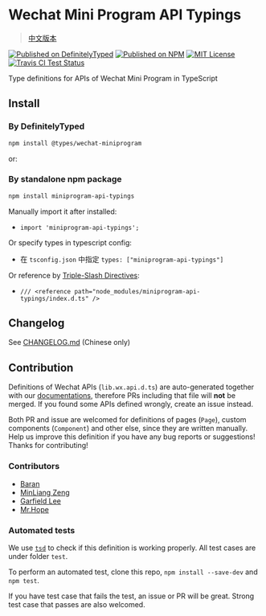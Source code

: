 # Wechat Mini Program API Typings

> [中文版本](./README.md)

[![Published on DefinitelyTyped](https://img.shields.io/npm/v/@types/wechat-miniprogram?label=%40types)](https://www.npmjs.com/package/@types/wechat-miniprogram)
[![Published on NPM](https://img.shields.io/npm/v/miniprogram-api-typings.svg?style=flat)](https://www.npmjs.com/package/miniprogram-api-typings)
[![MIT License](https://img.shields.io/github/license/wechat-miniprogram/api-typings.svg)](https://github.com/wechat-miniprogram/api-typings)
[![Travis CI Test Status](https://travis-ci.org/wechat-miniprogram/api-typings.svg?branch=master)](https://travis-ci.org/wechat-miniprogram/api-typings)

Type definitions for APIs of Wechat Mini Program in TypeScript

## Install

### By DefinitelyTyped
```bash
npm install @types/wechat-miniprogram
```

or:

### By standalone npm package
```bash
npm install miniprogram-api-typings
```
Manually import it after installed:
- `import 'miniprogram-api-typings';`

Or specify types in typescript config:
- 在 `tsconfig.json` 中指定 `types: ["miniprogram-api-typings"]`

Or reference by [Triple-Slash Directives](https://www.typescriptlang.org/docs/handbook/triple-slash-directives.html):
- `/// <reference path="node_modules/miniprogram-api-typings/index.d.ts" />`

## Changelog

See [CHANGELOG.md](https://github.com/wechat-miniprogram/api-typings/blob/master/CHANGELOG.md) (Chinese only)

## Contribution

Definitions of Wechat APIs (`lib.wx.api.d.ts`) are auto-generated together with our [documentations](https://developers.weixin.qq.com/miniprogram/dev/index.html), therefore PRs including that file will __not__ be merged. If you found some APIs defined wrongly, create an issue instead.

Both PR and issue are welcomed for definitions of pages (`Page`), custom components (`Component`) and other else, since they are written manually. Help us improve this definition if you have any bug reports or suggestions! Thanks for contributing!

### Contributors

- [Baran](https://github.com/baranwang)
- [MinLiang Zeng](https://github.com/zenml/)
- [Garfield Lee](https://github.com/Garfield550)
- [Mr.Hope](https://github.com/Mister-Hope)

### Automated tests

We use [`tsd`](https://github.com/SamVerschueren/tsd) to check if this definition is working properly. All test cases are under folder `test`.

To perform an automated test, clone this repo, `npm install --save-dev` and `npm test`.

If you have test case that fails the test, an issue or PR will be great. Strong test case that passes are also welcomed.
